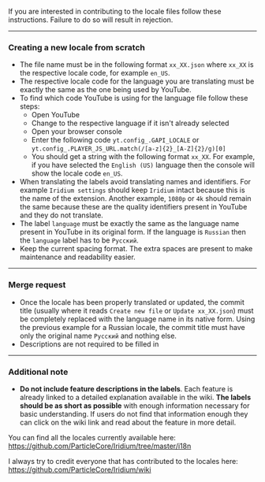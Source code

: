 If you are interested in contributing to the locale files follow these instructions. Failure to do so will result in rejection.

---

### Creating a new locale from scratch

 - The file name must be in the following format `xx_XX.json` where `xx_XX` is the respective locale code, for example `en_US`.  
 - The respective locale code for the language you are translating must be exactly the same as the one being used by YouTube.  
 - To find which code YouTube is using for the language file follow these steps:  
   - Open YouTube  
   - Change to the respective language if it isn't already selected
   - Open your browser console
   - Enter the following code `yt.config_.GAPI_LOCALE` or `yt.config_.PLAYER_JS_URL.match(/[a-z]{2}_[A-Z]{2}/g)[0]`
   - You should get a string with the following format `xx_XX`. For example, if you have selected the `English (US)` language then the console will show the locale code `en_US`.  
 - When translating the labels avoid translating names and identifiers. For example `Iridium settings` should keep `Iridium` intact because this is the name of the extension. Another example, `1080p` or `4k` should remain the same because these are the quality identifiers present in YouTube and they do not translate.  
 - The label `language` must be exactly the same as the language name present in YouTube in its original form. If the language is `Russian` then the `language` label has to be `Русский`. 
 - Keep the current spacing format. The extra spaces are present to make maintenance and readability easier.  

---

### Merge request   
 - Once the locale has been properly translated or updated, the commit title (usually where it reads `Create new file` or `Update xx_XX.json`) must be completely replaced with the language name in its native form. Using the previous example for a Russian locale, the commit title must have only the original name `Русский` and nothing else.
 - Descriptions are not required to be filled in

---

### Additional note  
 - **Do not include feature descriptions in the labels**. Each feature is already linked to a detailed explanation available in the wiki. **The labels should be as short as possible** with enough information necessary for basic understanding. If users do not find that information enough they can click on the wiki link and read about the feature in more detail.
  

You can find all the locales currently available here: https://github.com/ParticleCore/Iridium/tree/master/i18n

I always try to credit everyone that has contributed to the locales here: https://github.com/ParticleCore/Iridium/wiki

